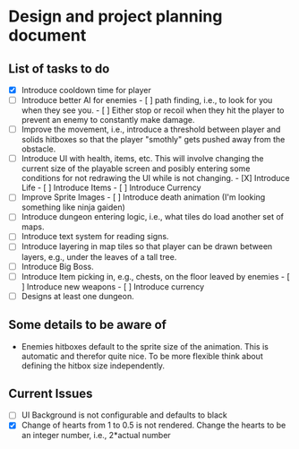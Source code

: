 # Design and project planning document

## List of tasks to do

- [X] Introduce cooldown time for player
- [ ] Introduce better AI for enemies
        - [ ] path finding, i.e., to look for you when they see you.
        - [ ] Either stop or recoil when they hit the player to prevent an enemy to constantly make damage.
- [ ] Improve the movement, i.e., introduce a threshold between player and solids hitboxes so that the player "smothly" gets pushed away from the obstacle.
- [ ] Introduce UI with health, items, etc. This will involve changing the current size of the playable screen and posibly entering some conditions for not redrawing the UI while is not changing.
        - [X] Introduce Life
        - [ ] Introduce Items
        - [ ] Introduce Currency
- [ ] Improve Sprite Images
        - [ ] Introduce death animation (I'm looking something like ninja gaiden)
- [ ] Introduce dungeon entering logic, i.e., what tiles do load another set of maps.
- [ ] Introduce text system for reading signs.
- [ ] Introduce layering in map tiles so that player can be drawn between layers, e.g., under the leaves of a tall tree.
- [ ] Introduce Big Boss.
- [ ] Introduce Item picking in, e.g., chests, on the floor leaved by enemies
        - [ ] Introduce new weapons
        - [ ] Introduce currency
- [ ] Designs at least one dungeon.

## Some details to be aware of

- Enemies hitboxes default to the sprite size of the animation. This is automatic and therefor quite nice. To be more flexible think about defining the hitbox size independently.

## Current Issues

- [ ] UI Background is not configurable and defaults to black
- [X] Change of hearts from 1 to 0.5 is not rendered. Change the hearts to be an integer number, i.e., 2*actual number
